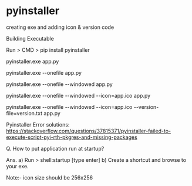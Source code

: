 # pyinstaller
creating exe and adding icon &amp; version code

Building Executable

Run > CMD > pip install pyinstaller

pyinstaller.exe app.py

pyinstaller.exe --onefile app.py

pyinstaller.exe --onefile --windowed app.py

pyinstaller.exe --onefile --windowed --icon=app.ico app.py

pyinstaller.exe --onefile --windowed --icon=app.ico --version-file=version.txt app.py


Pyinstaller Error solutions:
https://stackoverflow.com/questions/37815371/pyinstaller-failed-to-execute-script-pyi-rth-pkgres-and-missing-packages

Q. How to put application run at startup?

Ans. 	a) Run > shell:startup [type enter]
	b) Create a shortcut and browse to your exe.

Note:- icon size should be 256x256
